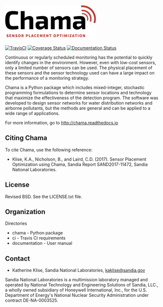 ![Chama](documentation/figures/logo.png)
=========================================

[![TravisCI](https://travis-ci.org/sandialabs/chama.svg?branch=master)](https://travis-ci.org/sandialabs/chama)
[![Coverage Status](https://coveralls.io/repos/github/sandialabs/chama/badge.svg?branch=master)](https://coveralls.io/github/sandialabs/chama?branch=master)
[![Documentation Status](https://readthedocs.org/projects/chama/badge/?version=latest)](http://chama.readthedocs.io/en/latest/?badge=latest)

Continuous or regularly scheduled monitoring has the potential to quickly 
identify changes in the environment. However, even with low-cost sensors, only 
a limited number of sensors can be used. 
The physical placement of these sensors and the sensor technology used can have 
a large impact on the performance of a monitoring strategy.  

Chama is a Python package which includes mixed-integer, stochastic 
programming formulations to determine sensor locations and technology that maximize 
the effectiveness of the detection program. 
The software was developed to design sensor networks for water distribution networks and airborne pollutants, 
but the methods are general and 
can be applied to a wide range of applications.

For more information, go to http://chama.readthedocs.io

Citing Chama
-----------------

To cite Chama, use the following reference:

* Klise, K.A., Nicholson, B., and Laird, C.D. (2017). Sensor Placement Optimization using Chama, Sandia Report SAND2017-11472, Sandia National Laboratories.

License
------------

Revised BSD.  See the LICENSE.txt file.

Organization
------------

Directories
  * chama - Python package
  * ci - Travis CI requirements
  * documentation - User manual

Contact
-------
   * Katherine Klise, Sandia National Laboratories, kaklise@sandia.gov
   
Sandia National Laboratories is a multimission laboratory managed and operated by National Technology and 
Engineering Solutions of Sandia, LLC., a wholly owned subsidiary of Honeywell International, Inc., for the 
U.S. Department of Energy's National Nuclear Security Administration under contract DE-NA-0003525.
